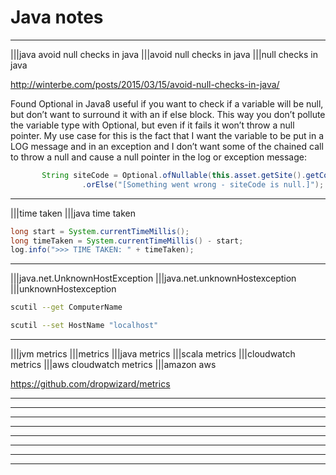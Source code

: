 # Java notes

----

|||java avoid null checks in java
|||avoid null checks in java
|||null checks in java

http://winterbe.com/posts/2015/03/15/avoid-null-checks-in-java/

Found Optional in Java8 useful if you want to check if a variable will be null, but don’t want to surround it with an if else block. This way you don’t pollute the variable type with Optional, but even if it fails it won’t throw a null pointer. My use case for this is the fact that I want the variable to be put in a LOG message and in an exception and I don’t want some of the chained call to throw a null and cause a null pointer in the log or exception message:

```java
       String siteCode = Optional.ofNullable(this.asset.getSite().getCode())
                .orElse("[Something went wrong - siteCode is null.]");
```

----

|||time taken
|||java time taken

```java
long start = System.currentTimeMillis(); 
long timeTaken = System.currentTimeMillis() - start; 
log.info(">>> TIME TAKEN: " + timeTaken);
```

----

|||java.net.UnknownHostException
|||java.net.unknownHostexception
|||unknownHostexception

```bash
scutil --get ComputerName

scutil --set HostName "localhost"
```

----

|||jvm metrics
|||metrics
|||java metrics
|||scala metrics
|||cloudwatch metrics
|||aws cloudwatch metrics
|||amazon aws

https://github.com/dropwizard/metrics

----
----
----
----
----
----
----
----

